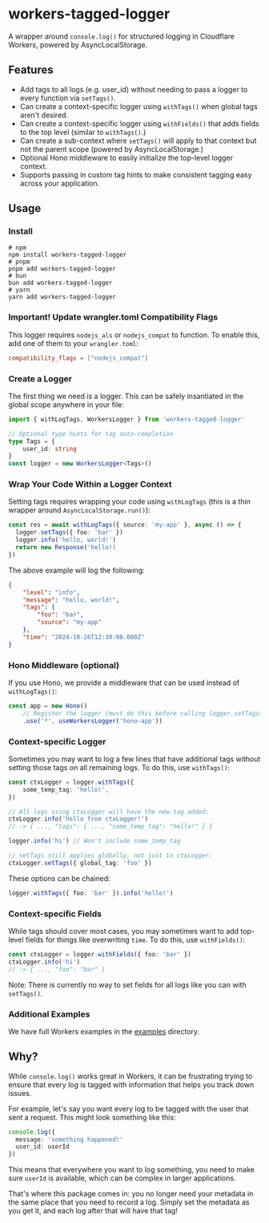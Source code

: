 # workers-tagged-logger

A wrapper around `console.log()` for structured logging in Cloudflare Workers, powered by AsyncLocalStorage.

## Features

- Add tags to all logs (e.g. user_id) without needing to pass a logger to every function via `setTags()`.
- Can create a context-specific logger using `withTags()` when global tags aren't desired.
- Can create a context-specific logger using `withFields()` that adds fields to the top level (similar to `withTags()`.)
- Can create a sub-context where `setTags()` will apply to that context but not the parent scope (powered by AsyncLocalStorage.)
- Optional Hono middleware to easily initialize the top-level logger context.
- Supports passing in custom tag hints to make consistent tagging easy across your application.

## Usage

### Install

```shell
# npm
npm install workers-tagged-logger
# pnpm
pnpm add workers-tagged-logger
# bun
bun add workers-tagged-logger
# yarn
yarn add workers-tagged-logger
```

### Important! Update wrangler.toml Compatibility Flags

This logger requires `nodejs_als` or `nodejs_compat` to function. To enable this, add one of them to your `wrangler.toml`:

```toml
compatibility_flags = ["nodejs_compat"]
```

### Create a Logger

The first thing we need is a logger. This can be safely insantiated in the global scope anywhere in your file:

```ts
import { withLogTags, WorkersLogger } from 'workers-tagged-logger'

// Optional type hints for tag auto-completion
type Tags = {
	user_id: string
}
const logger = new WorkersLogger<Tags>()
```

### Wrap Your Code Within a Logger Context

Setting tags requires wrapping your code using `withLogTags` (this is a thin wrapper around `AsyncLocalStorage.run()`):

```ts
const res = await withLogTags({ source: 'my-app' }, async () => {
  logger.setTags({ foo: 'bar' })
  logger.info('hello, world!')
  return new Response('hello!)
})
```

The above example will log the following:

```json
{
	"level": "info",
	"message": "hello, world!",
	"tags": {
		"foo": "bar",
		"source": "my-app"
	},
	"time": "2024-10-26T12:30:00.000Z"
}
```

### Hono Middleware (optional)

If you use Hono, we provide a middleware that can be used instead of `withLogTags()`:

```ts
const app = new Hono()
	// Register the logger (must do this before calling logger.setTags())
	.use('*', useWorkersLogger('hono-app'))
```

### Context-specific Logger

Sometimes you may want to log a few lines that have additional tags without setting those tags on all remaining logs. To do this, use `withTags()`:

```ts
const ctxLogger = logger.withTags({
	some_temp_tag: 'hello!',
})

// All logs using ctxLogger will have the new tag added:
ctxLogger.info('hello from ctxLogger!')
// -> { ..., "tags": { ..., "some_temp_tag": "hello!" } }

logger.info('hi') // Won't include some_temp_tag

// setTags still applies globally, not just to ctxLogger:
ctxLogger.setTags({ global_tag: 'foo' })
```

These options can be chained:

```ts
logger.withTags({ foo: 'bar' }).info('hello!')
```

### Context-specific Fields

While tags should cover most cases, you may sometimes want to add top-level fields for things like overwriting `time`. To do this, use `withFields()`:

```ts
const ctxLogger = logger.withFields({ foo: 'bar' })
ctxLogger.info('hi')
// -> { ..., "foo": "bar" }
```

Note: There is currently no way to set fields for all logs like you can with `setTags()`.

### Additional Examples

We have full Workers examples in the [examples](../../examples/) directory.

## Why?

While `console.log()` works great in Workers, it can be frustrating trying to ensure that every log is tagged with information that helps you track down issues.

For example, let's say you want every log to be tagged with the user that sent a request. This might look something like this:

```ts
console.log({
  message: 'something happened!'
  user_id: userId
})
```

This means that everywhere you want to log something, you need to make sure `userId` is available, which can be complex in larger applications.

That's where this package comes in: you no longer need your metadata in the same place that you need to record a log. Simply set the metadata as you get it, and each log after that will have that tag!
